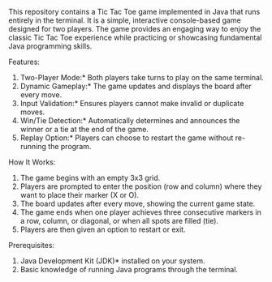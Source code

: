 This repository contains a Tic Tac Toe game implemented in Java that runs entirely in the terminal. It is a simple, interactive console-based game designed for two players. The game provides an engaging way to enjoy the classic Tic Tac Toe experience while practicing or showcasing fundamental Java programming skills.

Features:
1. Two-Player Mode:* Both players take turns to play on the same terminal.
2. Dynamic Gameplay:* The game updates and displays the board after every move.
3. Input Validation:* Ensures players cannot make invalid or duplicate moves.
4. Win/Tie Detection:* Automatically determines and announces the winner or a tie at the end of the game.
5. Replay Option:* Players can choose to restart the game without re-running the program.

How It Works:
1. The game begins with an empty 3x3 grid.
2. Players are prompted to enter the position (row and column) where they want to place their marker (X or O).
3. The board updates after every move, showing the current game state.
4. The game ends when one player achieves three consecutive markers in a row, column, or diagonal, or when all spots are filled (tie).
5. Players are then given an option to restart or exit.

Prerequisites:
1. Java Development Kit (JDK)* installed on your system.
2. Basic knowledge of running Java programs through the terminal.

